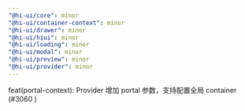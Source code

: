 ```yaml
---
"@hi-ui/core": minor
"@hi-ui/container-context": minor
"@hi-ui/drawer": minor
"@hi-ui/hiui": minor
"@hi-ui/loading": minor
"@hi-ui/modal": minor
"@hi-ui/preview": minor
"@hi-ui/provider": minor
---
```


feat(portal-context): Provider 增加 portal 参数，支持配置全局 container (#3060 )
